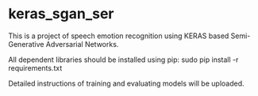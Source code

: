 # keras_sgan_ser
This is a project of speech emotion recognition using KERAS based Semi-Generative Adversarial Networks.

All dependent libraries should be installed using pip:
sudo pip install -r requirements.txt

Detailed instructions of training and evaluating models will be uploaded.
